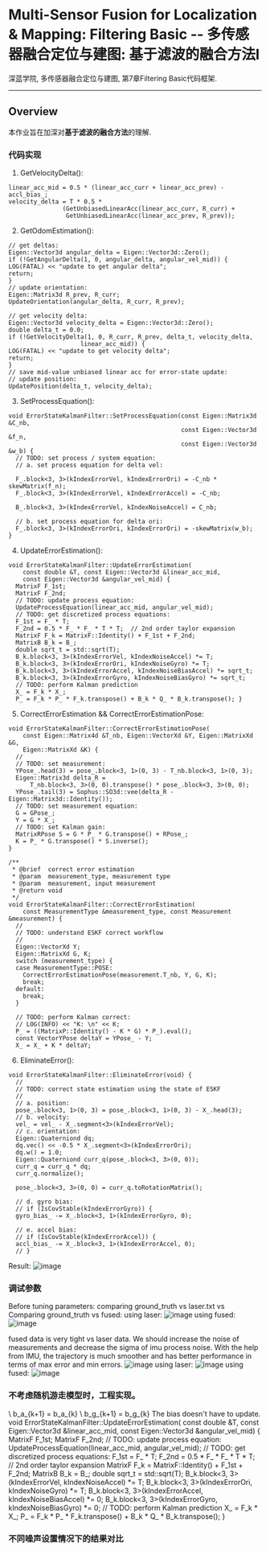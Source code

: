 # Multi-Sensor Fusion for Localization & Mapping: Filtering Basic -- 多传感器融合定位与建图: 基于滤波的融合方法I

深蓝学院, 多传感器融合定位与建图, 第7章Filtering Basic代码框架.

---

## Overview

本作业旨在加深对**基于滤波的融合方法**的理解.

### 代码实现
1. GetVelocityDelta():
```
linear_acc_mid = 0.5 * (linear_acc_curr + linear_acc_prev) - accl_bias_;
velocity_delta = T * 0.5 *
               (GetUnbiasedLinearAcc(linear_acc_curr, R_curr) +
                GetUnbiasedLinearAcc(linear_acc_prev, R_prev));
```
2. GetOdomEstimation(): 
```
// get deltas:
Eigen::Vector3d angular_delta = Eigen::Vector3d::Zero();
if (!GetAngularDelta(1, 0, angular_delta, angular_vel_mid)) {
LOG(FATAL) << "update to get angular delta";
return;
}
// update orientation:
Eigen::Matrix3d R_prev, R_curr;
UpdateOrientation(angular_delta, R_curr, R_prev);

// get velocity delta:
Eigen::Vector3d velocity_delta = Eigen::Vector3d::Zero();
double delta_t = 0.0;
if (!GetVelocityDelta(1, 0, R_curr, R_prev, delta_t, velocity_delta,
                    linear_acc_mid)) {
LOG(FATAL) << "update to get velocity delta";
return;
}
// save mid-value unbiased linear acc for error-state update:
// update position:
UpdatePosition(delta_t, velocity_delta);
```
3. SetProcessEquation(): 
```
void ErrorStateKalmanFilter::SetProcessEquation(const Eigen::Matrix3d &C_nb,
                                                const Eigen::Vector3d &f_n,
                                                const Eigen::Vector3d &w_b) {
  // TODO: set process / system equation:
  // a. set process equation for delta vel:

  F_.block<3, 3>(kIndexErrorVel, kIndexErrorOri) = -C_nb * skewMatrix(f_n);
  F_.block<3, 3>(kIndexErrorVel, kIndexErrorAccel) = -C_nb;

  B_.block<3, 3>(kIndexErrorVel, kIndexNoiseAccel) = C_nb;

  // b. set process equation for delta ori:
  F_.block<3, 3>(kIndexErrorOri, kIndexErrorOri) = -skewMatrix(w_b);
}
```
4. UpdateErrorEstimation(): 
```
void ErrorStateKalmanFilter::UpdateErrorEstimation(
    const double &T, const Eigen::Vector3d &linear_acc_mid,
    const Eigen::Vector3d &angular_vel_mid) {
  MatrixF F_1st;
  MatrixF F_2nd;
  // TODO: update process equation:
  UpdateProcessEquation(linear_acc_mid, angular_vel_mid);
  // TODO: get discretized process equations:
  F_1st = F_ * T;
  F_2nd = 0.5 * F_ * F_ * T * T;  // 2nd order taylor expansion
  MatrixF F_k = MatrixF::Identity() + F_1st + F_2nd;
  MatrixB B_k = B_;
  double sqrt_t = std::sqrt(T);
  B_k.block<3, 3>(kIndexErrorVel, kIndexNoiseAccel) *= T;
  B_k.block<3, 3>(kIndexErrorOri, kIndexNoiseGyro) *= T;
  B_k.block<3, 3>(kIndexErrorAccel, kIndexNoiseBiasAccel) *= sqrt_t;
  B_k.block<3, 3>(kIndexErrorGyro, kIndexNoiseBiasGyro) *= sqrt_t;
  // TODO: perform Kalman prediction
  X_ = F_k * X_;
  P_ = F_k * P_ * F_k.transpose() + B_k * Q_ * B_k.transpose(); }
```
5. CorrectErrorEstimation && CorrectErrorEstimationPose: 
```
void ErrorStateKalmanFilter::CorrectErrorEstimationPose(
    const Eigen::Matrix4d &T_nb, Eigen::VectorXd &Y, Eigen::MatrixXd &G,
    Eigen::MatrixXd &K) {
  //
  // TODO: set measurement:
  YPose_.head(3) = pose_.block<3, 1>(0, 3) - T_nb.block<3, 1>(0, 3);
  Eigen::Matrix3d delta_R =
      T_nb.block<3, 3>(0, 0).transpose() * pose_.block<3, 3>(0, 0);
  YPose_.tail(3) = Sophus::SO3d::vee(delta_R - Eigen::Matrix3d::Identity());
  // TODO: set measurement equation:
  G = GPose_;
  Y = G * X_;
  // TODO: set Kalman gain:
  MatrixRPose S = G * P_ * G.transpose() + RPose_;
  K = P_ * G.transpose() * S.inverse();
}

/**
 * @brief  correct error estimation
 * @param  measurement_type, measurement type
 * @param  measurement, input measurement
 * @return void
 */
void ErrorStateKalmanFilter::CorrectErrorEstimation(
    const MeasurementType &measurement_type, const Measurement &measurement) {
  //
  // TODO: understand ESKF correct workflow
  //
  Eigen::VectorXd Y;
  Eigen::MatrixXd G, K;
  switch (measurement_type) {
  case MeasurementType::POSE:
    CorrectErrorEstimationPose(measurement.T_nb, Y, G, K);
    break;
  default:
    break;
  }

  // TODO: perform Kalman correct:
  // LOG(INFO) << "K: \n" << K;
  P_ = ((MatrixP::Identity() - K * G) * P_).eval();
  const VectorYPose deltaY = YPose_ - Y;
  X_ = X_ + K * deltaY;
```
6. EliminateError(): 
```
void ErrorStateKalmanFilter::EliminateError(void) {
  //
  // TODO: correct state estimation using the state of ESKF
  //
  // a. position:
  pose_.block<3, 1>(0, 3) = pose_.block<3, 1>(0, 3) - X_.head(3);
  // b. velocity:
  vel_ = vel_ - X_.segment<3>(kIndexErrorVel);
  // c. orientation:
  Eigen::Quaterniond dq;
  dq.vec() << -0.5 * X_.segment<3>(kIndexErrorOri);
  dq.w() = 1.0;
  Eigen::Quaterniond curr_q(pose_.block<3, 3>(0, 0));
  curr_q = curr_q * dq;
  curr_q.normalize();

  pose_.block<3, 3>(0, 0) = curr_q.toRotationMatrix();

  // d. gyro bias:
  // if (IsCovStable(kIndexErrorGyro)) {
  gyro_bias_ -= X_.block<3, 1>(kIndexErrorGyro, 0);

  // e. accel bias:
  // if (IsCovStable(kIndexErrorAccel)) {
  accl_bias_ -= X_.block<3, 1>(kIndexErrorAccel, 0);
  // }
```
Result: 
![image](https://user-images.githubusercontent.com/11698181/153745043-b06038d5-9c8c-447c-aaa9-4dc60df493b7.png)

### 调试参数
Before tuning parameters: 
comparing ground_truth vs laser.txt vs Comparing ground_truth vs fused: 
using laser: 
![image](https://user-images.githubusercontent.com/11698181/153746111-3ec04de5-a8fa-4592-83c8-eb71fb557424.png)
using fused: 
![image](https://user-images.githubusercontent.com/11698181/153746122-a900d334-4c26-4858-9084-66862255667e.png)

fused data is very tight vs laser data. We should increase the noise of measurements and decrease the sigma of imu process noise.
With the help from IMU, the trajectory is much smoother and has better performance in terms of max error and min errors. 
![image](https://user-images.githubusercontent.com/11698181/153746535-b4e1d0f6-b2cc-4cc9-9a4f-1433a65dbbec.png)
using laser: 
![image](https://user-images.githubusercontent.com/11698181/153746575-63c4fc17-c2a6-4dd4-8783-7f3928c27dd7.png)
using fused: 
![image](https://user-images.githubusercontent.com/11698181/153746596-76fa6495-1099-468a-bb43-cfd7ad2a3828.png)


### 不考虑随机游走模型时，工程实现。
\ b_a_{k+1} = b_a_{k}
\ b_g_{k+1} = b_g_{k}
The bias doesn't have to update. 
void ErrorStateKalmanFilter::UpdateErrorEstimation(
    const double &T, const Eigen::Vector3d &linear_acc_mid,
    const Eigen::Vector3d &angular_vel_mid) {
  MatrixF F_1st;
  MatrixF F_2nd;
  // TODO: update process equation:
  UpdateProcessEquation(linear_acc_mid, angular_vel_mid);
  // TODO: get discretized process equations:
  F_1st = F_ * T;
  F_2nd = 0.5 * F_ * F_ * T * T;  // 2nd order taylor expansion
  MatrixF F_k = MatrixF::Identity() + F_1st + F_2nd;
  MatrixB B_k = B_;
  double sqrt_t = std::sqrt(T);
  B_k.block<3, 3>(kIndexErrorVel, kIndexNoiseAccel) *= T;
  B_k.block<3, 3>(kIndexErrorOri, kIndexNoiseGyro) *= T;
  B_k.block<3, 3>(kIndexErrorAccel, kIndexNoiseBiasAccel) *= 0;
  B_k.block<3, 3>(kIndexErrorGyro, kIndexNoiseBiasGyro) *= 0;
  // TODO: perform Kalman prediction
  X_ = F_k * X_;
  P_ = F_k * P_ * F_k.transpose() + B_k * Q_ * B_k.transpose(); }


### 不同噪声设置情况下的结果对比

